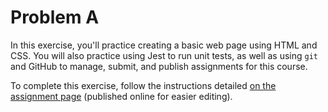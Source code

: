 # Problem A

In this exercise, you'll practice creating a basic web page using HTML and CSS. You will also practice using Jest to run unit tests, as well as using `git` and GitHub to manage, submit, and publish assignments for this course.

To complete this exercise, follow the instructions detailed [on the assignment page](https://canvas.uw.edu/courses/1205652/assignments/4271851) (published online for easier editing).

